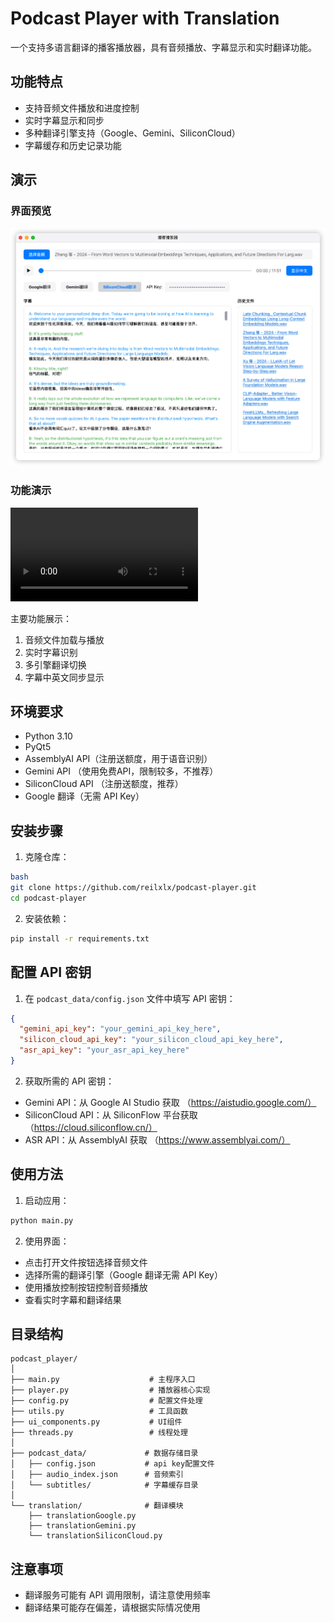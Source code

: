 # Podcast Player with Translation

一个支持多语言翻译的播客播放器，具有音频播放、字幕显示和实时翻译功能。

## 功能特点

- 支持音频文件播放和进度控制
- 实时字幕显示和同步
- 多种翻译引擎支持（Google、Gemini、SiliconCloud）
- 字幕缓存和历史记录功能

## 演示

### 界面预览
![播放器界面](./data/demo-pic.png)

### 功能演示
<video src="https://youtu.be/gscpgHRkwVc" controls></video>

主要功能展示：
1. 音频文件加载与播放
2. 实时字幕识别
3. 多引擎翻译切换
4. 字幕中英文同步显示

## 环境要求

- Python 3.10
- PyQt5
- AssemblyAI API（注册送额度，用于语音识别）
- Gemini API （使用免费API，限制较多，不推荐）
- SiliconCloud API （注册送额度，推荐）
- Google 翻译（无需 API Key）

## 安装步骤

1. 克隆仓库： 
```bash
bash
git clone https://github.com/reilxlx/podcast-player.git
cd podcast-player
```

2. 安装依赖：
```bash
pip install -r requirements.txt
```


## 配置 API 密钥

1. 在 `podcast_data/config.json` 文件中填写 API 密钥：
```json
{
  "gemini_api_key": "your_gemini_api_key_here",
  "silicon_cloud_api_key": "your_silicon_cloud_api_key_here",
  "asr_api_key": "your_asr_api_key_here"
}
```


2. 获取所需的 API 密钥：
- Gemini API：从 Google AI Studio 获取 （https://aistudio.google.com/）
- SiliconCloud API：从 SiliconFlow 平台获取 （https://cloud.siliconflow.cn/）
- ASR API：从 AssemblyAI 获取 （https://www.assemblyai.com/）

## 使用方法

1. 启动应用：
```bash
python main.py
```


2. 使用界面：
- 点击打开文件按钮选择音频文件
- 选择所需的翻译引擎（Google 翻译无需 API Key）
- 使用播放控制按钮控制音频播放
- 查看实时字幕和翻译结果

## 目录结构

```
podcast_player/
│
├── main.py                    # 主程序入口
├── player.py                  # 播放器核心实现
├── config.py                  # 配置文件处理
├── utils.py                   # 工具函数
├── ui_components.py           # UI组件
├── threads.py                 # 线程处理
│
├── podcast_data/             # 数据存储目录
│   ├── config.json           # api key配置文件
│   ├── audio_index.json      # 音频索引
│   └── subtitles/            # 字幕缓存目录
│
└── translation/              # 翻译模块
    ├── translationGoogle.py
    ├── translationGemini.py
    └── translationSiliconCloud.py
```


## 注意事项

- 翻译服务可能有 API 调用限制，请注意使用频率
- 翻译结果可能存在偏差，请根据实际情况使用
